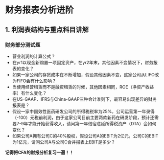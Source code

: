 # 财务报表分析进阶

## 1. 利润表结构与重点科目讲解

### 财务部分测试题

+ 营业利润的计算公式？
+ 在yr1以现金新购置一项固定资产，在yr2年末，其他因素不变情况下，财务报表的变化？
+ 如果一家公司的存货成本在不断增加，假设其他因素不变，这家公司从LIFO改为FIFO会有什么影响？
+ 当使用经营租赁而不是融资租赁的时候，其他因素相同，ROE（净资产收益率）有什么变化？
+ 在US-GAAP、IFRS与China-GAAP三种会计准则下，最容易出现差异的财务报表是？
+ 假设一家中国效性医药研发公司的所得税税率为25%，公司运营第一年录得（-100）元税前利润，由于这家公司目前主要两款新药在研发阶段，预计还需要7-9年才能开始获得收入，请问第一年借宿递延所得税资产（DTA）会如何变化？
+ 如果公司A拥有公司C的40%股权，假设公司A的EBIT为2亿元，公司C的EBIT为1亿元，请问公司A与公司C合并报表上EBIT是多少？

**记得把CFA的财报分析复习一遍！！**